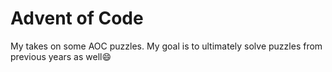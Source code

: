 # Advent of Code

My takes on some AOC puzzles. My goal is to ultimately solve puzzles from previous years as well😄

